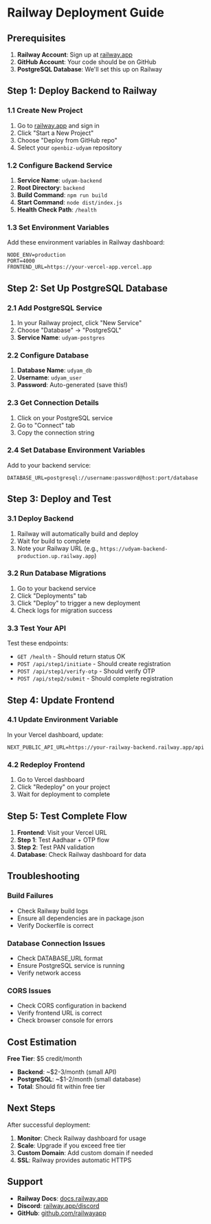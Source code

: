 # Railway Deployment Guide

## Prerequisites
1. **Railway Account**: Sign up at [railway.app](https://railway.app)
2. **GitHub Account**: Your code should be on GitHub
3. **PostgreSQL Database**: We'll set this up on Railway

## Step 1: Deploy Backend to Railway

### 1.1 Create New Project
1. Go to [railway.app](https://railway.app) and sign in
2. Click "Start a New Project"
3. Choose "Deploy from GitHub repo"
4. Select your `openbiz-udyam` repository

### 1.2 Configure Backend Service
1. **Service Name**: `udyam-backend`
2. **Root Directory**: `backend`
3. **Build Command**: `npm run build`
4. **Start Command**: `node dist/index.js`
5. **Health Check Path**: `/health`

### 1.3 Set Environment Variables
Add these environment variables in Railway dashboard:

```
NODE_ENV=production
PORT=4000
FRONTEND_URL=https://your-vercel-app.vercel.app
```

## Step 2: Set Up PostgreSQL Database

### 2.1 Add PostgreSQL Service
1. In your Railway project, click "New Service"
2. Choose "Database" → "PostgreSQL"
3. **Service Name**: `udyam-postgres`

### 2.2 Configure Database
1. **Database Name**: `udyam_db`
2. **Username**: `udyam_user`
3. **Password**: Auto-generated (save this!)

### 2.3 Get Connection Details
1. Click on your PostgreSQL service
2. Go to "Connect" tab
3. Copy the connection string

### 2.4 Set Database Environment Variables
Add to your backend service:

```
DATABASE_URL=postgresql://username:password@host:port/database
```

## Step 3: Deploy and Test

### 3.1 Deploy Backend
1. Railway will automatically build and deploy
2. Wait for build to complete
3. Note your Railway URL (e.g., `https://udyam-backend-production.up.railway.app`)

### 3.2 Run Database Migrations
1. Go to your backend service
2. Click "Deployments" tab
3. Click "Deploy" to trigger a new deployment
4. Check logs for migration success

### 3.3 Test Your API
Test these endpoints:
- `GET /health` - Should return status OK
- `POST /api/step1/initiate` - Should create registration
- `POST /api/step1/verify-otp` - Should verify OTP
- `POST /api/step2/submit` - Should complete registration

## Step 4: Update Frontend

### 4.1 Update Environment Variable
In your Vercel dashboard, update:
```
NEXT_PUBLIC_API_URL=https://your-railway-backend.railway.app/api
```

### 4.2 Redeploy Frontend
1. Go to Vercel dashboard
2. Click "Redeploy" on your project
3. Wait for deployment to complete

## Step 5: Test Complete Flow

1. **Frontend**: Visit your Vercel URL
2. **Step 1**: Test Aadhaar + OTP flow
3. **Step 2**: Test PAN validation
4. **Database**: Check Railway dashboard for data

## Troubleshooting

### Build Failures
- Check Railway build logs
- Ensure all dependencies are in package.json
- Verify Dockerfile is correct

### Database Connection Issues
- Check DATABASE_URL format
- Ensure PostgreSQL service is running
- Verify network access

### CORS Issues
- Check CORS configuration in backend
- Verify frontend URL is correct
- Check browser console for errors

## Cost Estimation

**Free Tier**: $5 credit/month
- **Backend**: ~$2-3/month (small API)
- **PostgreSQL**: ~$1-2/month (small database)
- **Total**: Should fit within free tier

## Next Steps

After successful deployment:
1. **Monitor**: Check Railway dashboard for usage
2. **Scale**: Upgrade if you exceed free tier
3. **Custom Domain**: Add custom domain if needed
4. **SSL**: Railway provides automatic HTTPS

## Support

- **Railway Docs**: [docs.railway.app](https://docs.railway.app)
- **Discord**: [railway.app/discord](https://railway.app/discord)
- **GitHub**: [github.com/railwayapp](https://github.com/railwayapp)
